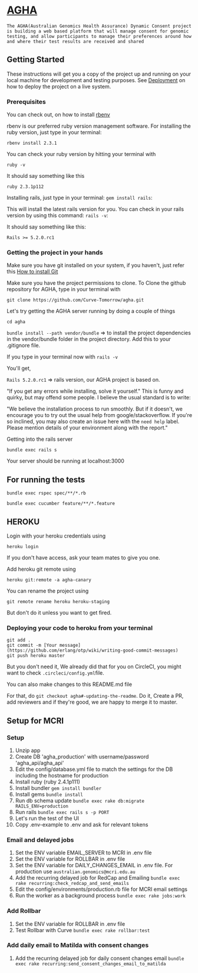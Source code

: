 # [AGHA](https://circleci.com/gh/Curve-Tomorrow/agha/tree/master)

`The AGHA(Australian Genomics Health Assurance) Dynamic Consent project is building a web based platform that will manage consent for genomic testing, and allow participants to manage their preferences around how and where their test results are received and shared`

## Getting Started

These instructions will get you a copy of the project up and running on your local machine for development and testing purposes. See [Deployment](#deployment) on how to deploy the project on a live system.

### Prerequisites
You can check out, on how to install [rbenv](https://github.com/rbenv/rbenv)

rbenv is our preferred ruby version management software.
For installing the ruby version, just type in your terminal:
 
`rbenv install 2.3.1`

You can check your ruby version by hitting your terminal with 

`ruby -v`
 
It should say something like this

`ruby 2.3.1p112`

Installing rails, just type in your terminal:
`gem install rails`:

This will install the latest rails version for you. 
You can check in your rails version by using this command:
 `rails -v`:

It should say something like this:

`Rails >= 5.2.0.rc1`


### Getting the project in your hands

Make sure you have git installed on your system, if you haven't, just refer this [How to install Git](https://git-scm.com/book/en/v2/Getting-Started-Installing-Git)

Make sure you have the project permissions to clone. To Clone the github repository for AGHA, type in your terminal with

`git clone https://github.com/Curve-Tomorrow/agha.git`

Let's try getting the AGHA server running by doing a couple of things

`cd agha`

`bundle install --path vendor/bundle` => to install the project dependencies in the vendor/bundle folder in the project directory. Add this to your .gitignore file.

If you type in your terminal now with
 `rails -v`
 
You'll get,

`Rails 5.2.0.rc1` => rails version, our AGHA project is based on.
 
"If you get any errors while installing, solve it yourself."
This is funny and quirky, but may offend some people. I believe the usual standard is to write:

"We believe the installation process to run smoothly. But if it doesn't, we encourage you to try out the usual help from google/stackoverflow. If you're so inclined, you may also create an issue here with the `need help` label. Please mention details of your environment along with the report."


Getting into the rails server

`bundle exec rails s`

Your server should be running at localhost:3000

## For running the tests 
`bundle exec rspec spec/**/*.rb`

`bundle exec cucumber feature/**/*.feature`

## HEROKU
Login with your heroku credentials using

`heroku login`

If you don't have access, ask your team mates to give you one.

Add heroku git remote using

`heroku git:remote -a agha-canary`

You can rename the project using 

`git remote rename heroku heroku-staging`

But don't do it unless you want to get fired.

### Deploying your code to heroku from your terminal
```shell
git add .
git commit -m [Your message](https://github.com/erlang/otp/wiki/writing-good-commit-messages)
git push heroku master
```

But you don't need it, We already did that for you on CircleCI, you might want to check `.circleci/config.yml`file.

You can also make changes to this README.md file

For that, do `git checkout agha#-updating-the-readme`. Do it, Create a PR, add reviewers and if they're good, we are happy to merge it to master.


## Setup for MCRI

### Setup
 1. Unzip app
 1. Create DB 'agha_production' with username/password 'agha_api/agha_api' 
 1. Edit the config/database.yml file to match the settings for the DB including the hostname for production
 1. Install ruby (ruby 2.4.1p111)
 1. Install bundler `gem install bundler`
 1. Install gems `bundle install`
 1. Run db schema update `bundle exec rake db:migrate RAILS_ENV=production`
 1. Run rails `bundle exec rails s -p PORT`
 1. Let's run the test of the UI
 1. Copy .env-example to .env and ask for relevant tokens
 
### Email and delayed jobs
 1. Set the ENV variable EMAIL_SERVER to MCRI in .env file
 1. Set the ENV variable for ROLLBAR in .env file
 1. Set the ENV variable for DAILY_CHANGES_EMAIL in .env file. For production use `australian.genomics@mcri.edu.au`
 1. Add the recurring delayed job for RedCap and Emailing `bundle exec rake recurring:check_redcap_and_send_emails`
 1. Edit the config/environments/production.rb file for MCRI email settings
 1. Run the worker as a background process `bundle exec rake jobs:work`
 
### Add Rollbar
 1. Set the ENV variable for ROLLBAR in .env file
 1. Test Rollbar with Curve `bundle exec rake rollbar:test`

### Add daily email to Matilda with consent changes
 1. Add the recurring delayed job for daily consent changes email `bundle exec rake recurring:send_consent_changes_email_to_matilda`